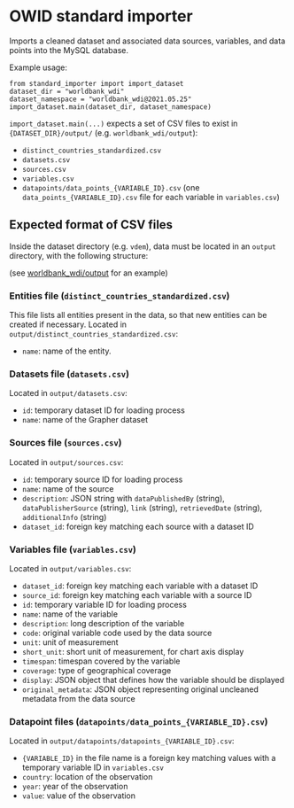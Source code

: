 # OWID standard importer

Imports a cleaned dataset and associated data sources, variables, and data points into the MySQL database.

Example usage:

```
from standard_importer import import_dataset
dataset_dir = "worldbank_wdi"
dataset_namespace = "worldbank_wdi@2021.05.25"
import_dataset.main(dataset_dir, dataset_namespace)
```

`import_dataset.main(...)` expects a set of CSV files to exist in `{DATASET_DIR}/output/` (e.g. `worldbank_wdi/output`): 

- `distinct_countries_standardized.csv`
- `datasets.csv`
- `sources.csv`
- `variables.csv`
- `datapoints/data_points_{VARIABLE_ID}.csv` (one `data_points_{VARIABLE_ID}.csv` file for each variable in `variables.csv`)

## Expected format of CSV files

Inside the dataset directory (e.g. `vdem`), data must be located in an `output` directory, with the following structure:

(see [worldbank_wdi/output](../worldbank_wdi/output) for an example)


### Entities file (`distinct_countries_standardized.csv`)

This file lists all entities present in the data, so that new entities can be created if necessary. Located in `output/distinct_countries_standardized.csv`:

* `name`: name of the entity.


### Datasets file (`datasets.csv`)

Located in `output/datasets.csv`:

* `id`: temporary dataset ID for loading process
* `name`: name of the Grapher dataset


### Sources file (`sources.csv`)

Located in `output/sources.csv`:

* `id`: temporary source ID for loading process
* `name`: name of the source
* `description`: JSON string with `dataPublishedBy` (string), `dataPublisherSource` (string), `link` (string), `retrievedDate` (string), `additionalInfo` (string)
* `dataset_id`: foreign key matching each source with a dataset ID


### Variables file (`variables.csv`)

Located in `output/variables.csv`:

* `dataset_id`: foreign key matching each variable with a dataset ID
* `source_id`: foreign key matching each variable with a source ID
* `id`: temporary variable ID for loading process
* `name`: name of the variable
* `description`: long description of the variable
* `code`: original variable code used by the data source
* `unit`: unit of measurement
* `short_unit`: short unit of measurement, for chart axis display
* `timespan`: timespan covered by the variable
* `coverage`: type of geographical coverage
* `display`: JSON object that defines how the variable should be displayed
* `original_metadata`: JSON object representing original uncleaned metadata from the data source


### Datapoint files (`datapoints/data_points_{VARIABLE_ID}.csv`)

Located in `output/datapoints/datapoints_{VARIABLE_ID}.csv`:

* `{VARIABLE_ID}` in the file name is a foreign key matching values with a temporary variable ID in `variables.csv`
* `country`: location of the observation
* `year`: year of the observation
* `value`: value of the observation
